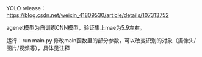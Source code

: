 
YOLO release：https://blog.csdn.net/weixin_41809530/article/details/107313752

agenet模型为自训练CNN模型，验证集上mae为5.9左右。

运行：run main.py
修改main函数里的部分参数，可以改变识别的对象（摄像头/图片/视频等），具体见注释